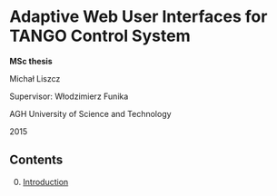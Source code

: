 # Adaptive Web User Interfaces for TANGO Control System

**MSc thesis**

Michał Liszcz

Supervisor: Włodzimierz Funika

AGH University of Science and Technology

2015

## Contents

0. [Introduction](chapters/01-introduction.md)
